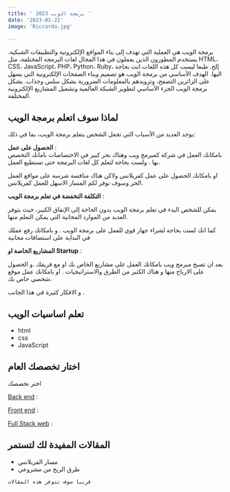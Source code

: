 ```yaml
---
title: ' برمجة الويب 2023 '
date: '2023-01-22'
image: 'Riccardo.jpg'

---
```

 
 برمجة الويب هي العملية التي تهدف إلى بناء المواقع الإلكترونية والتطبيقات الشبكية. يستخدم المطورون الذين يعملون في هذا المجال لغات البرمجة المختلفة، مثل HTML، CSS، JavaScript، PHP، Python، Ruby، إلخ. طبعا ليست كل هذه اللغات انت بحاجة اليها.  الهدف  الأساسي من برمجة الويب هو تصميم وبناء الصفحات الإلكترونية التي يسهل على الزائرين التصفح، وتزويدهم بالمعلومات الضرورية بشكل سلس وجذاب. يشكل برمجة الويب الجزء الأساسي لتطوير الشبكة العالمية وتشغيل المشاريع الإلكترونية المختلفة.
 
## لماذا سوف اتعلم برمجة الويب 

 يوجد العديد من الأسباب التي تجعل الشخص يتعلم برمجة الويب، بما في ذلك:

**الحصول على عمل** :  
بامكانك العمل في شركة كمبرمج ويب وهناك بحر كبير في الاختصاصات بامانك التخصص بها . ولست بحاجة لتعلم كل لغات البرمجة حتى تستطيع العمل.

 او بامكانك الحصول على عمل كفريلانس ولاكن هناك منافسة شرسة على مواقع العمل الحر وسوف نوفر لكم المسار الاسهل للعمل كفريلانس.

**التكلفة النخفضة في تعلم برمجة الويب** :

يمكن للشخص البدء في تعلم برمجة الويب بدون الحاجة إلى الإنفاق الكبير، حيث يتوفر العديد من الموارد المجانية التي يمكن التعلم منها. 

كما انك لست بحاجة لشراء جهاز قوي للعمل على برمجة الويب . و بامكانك رفع عملك في البداية على استضافات مجانية  

**المشاريع الخاصة او Startup** :

بعد ان تصبح مبرمج ويب بامكانك العمل على مشاريع الخاص بك او مع فريقك .و الحصول على الارباح منها و هناك الكثير من الطرق والاستراتيجيات . او بامكانك عمل موقع شخصي خاص بك.

و الافكار كثيرة في هذا الجانب .

## تعلم اساسيات الويب
- html
- css
- JavaScript

## اختار تخصصك العام
اختر تخصصك 

[Back end](backend) :

[Front end](frontend) : 

[Full Stack web](full-stack-web) :

## المقالات المفيدة لك لتستمر
- مسار الفريلانس
- طرق الربح من مشروعي

``قريبا سوف تتوفر هذه المقالات``